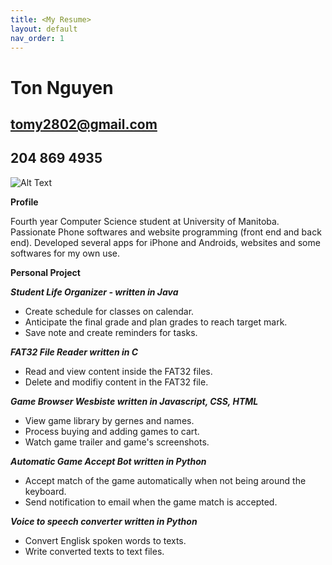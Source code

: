 ```yaml
---
title: <My Resume>
layout: default
nav_order: 1
---
```


# Ton Nguyen
## tomy2802@gmail.com
## 204 869 4935

![Alt Text](https://media.giphy.com/media/vFKqnCdLPNOKc/giphy.gif)

**Profile**

Fourth year Computer Science student at University of Manitoba. Passionate Phone softwares and website programming (front end and back end). Developed several apps for iPhone and Androids, websites and some softwares for my own use.

**Personal Project**

***Student Life Organizer - written in Java***
- Create schedule for classes on calendar.
- Anticipate the final grade and plan grades to reach target mark.
- Save note and create reminders for tasks.

***FAT32 File Reader written in C***
- Read and view content inside the FAT32 files.
- Delete and modifiy content in the FAT32 file.

***Game Browser Wesbiste written in Javascript, CSS, HTML***
- View game library by gernes and names.
- Process buying and adding games to cart.
- Watch game trailer and game's screenshots.

***Automatic Game Accept Bot written in Python***
- Accept match of the game automatically  when not being around the keyboard.
- Send notification to email when the game match is accepted.
  
***Voice to speech converter written in Python***
- Convert Englisk spoken words to texts.
- Write converted texts to text files.
